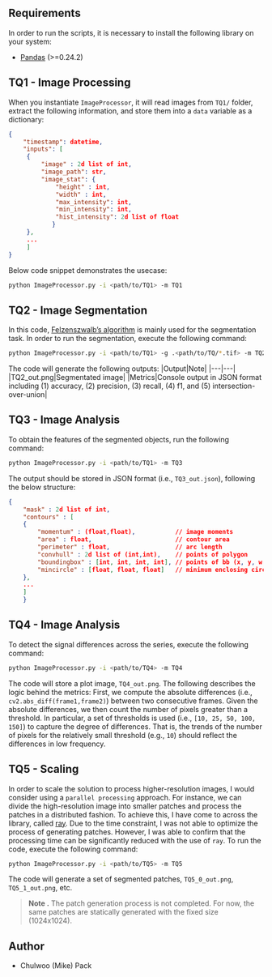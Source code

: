 ## Requirements
In order to run the scripts, it is necessary to install the following library on your system:
* [Pandas](https://pandas.pydata.org/) (>=0.24.2)

## TQ1 - Image Processing
When you instantiate `ImageProcessor`, it will read images from `TQ1/` folder, extract the following information, and store them into a `data` variable as a dictionary:
```JSON
{
    "timestamp": datetime,
    "inputs": [
     {
         "image" : 2d list of int,
         "image_path": str,
         "image_stat": {
             "height" : int,
             "width" : int,
             "max_intensity": int,
             "min_intensity": int,
             "hist_intensity": 2d list of float
            }
     },
     ...
     ]
}
``` 
Below code snippet demonstrates the usecase:
```bash
python ImageProcessor.py -i <path/to/TQ1> -m TQ1
```

## TQ2 - Image Segmentation
In this code, [Felzenszwalb’s algorithm](http://cs.brown.edu/people/pfelzens/papers/seg-ijcv.pdf) is mainly used for the segmentation task. 
In order to run the segmentation, execute the following command:
```bash
python ImageProcessor.py -i <path/to/TQ1> -g .<path/to/TQ/*.tif> -m TQ2
```
The code will generate the following outputs:
|Output|Note|
|---|---|
|TQ2_out.png|Segmentated image|
|Metrics|Console output in JSON format including (1) accuracy, (2) precision, (3) recall, (4) f1, and (5) intersection-over-union|

## TQ3 - Image Analysis
To obtain the features of the segmented objects, run the following command:
```bash
python ImageProcessor.py -i <path/to/TQ1> -m TQ3
```
The output should be stored in JSON format (i.e., `TQ3_out.json`), following the below structure:
```JSON
{
    "mask" : 2d list of int,
    "contours" : [
    {
        "momentum" : (float,float),           // image moments
        "area" : float,                       // contour area
        "perimeter" : float,                  // arc length
        "convhull" : 2d list of (int,int),    // points of polygon
        "boundingbox" : [int, int, int, int], // points of bb (x, y, w, h)
        "mincircle" : [float, float, float]   // minimum enclosing circle (x, y, and radius)
    },
    ...
    ]
    }
```

## TQ4 - Image Analysis
To detect the signal differences across the series, execute the following command:
```bash
python ImageProcessor.py -i <path/to/TQ4> -m TQ4
```
The code will store a plot image, `TQ4_out.png`. 
The following describes the logic behind the metrics:
First, we compute the absolute differences (i.e., `cv2.abs_diff(frame1,frame2)`) between two consecutive frames. 
Given the absolute differences, we then count the number of pixels greater than a threshold. In particular, a set of thresholds is used (i.e., `[10, 25, 50, 100, 150]`) to capture the degree of differences. That is, the trends of the number of pixels for the relatively small threshold (e.g., `10`) should reflect the differences in low frequency.

## TQ5 - Scaling
In order to scale the solution to process higher-resolution images, I would consider using a `parallel processing` approach. For instance, we can divide the high-resolution image into smaller patches and process the patches in a distributed fashion. To achieve this, I have come to across the library, called [ray](https://www.ray.io/). 
Due to the time constraint, I was not able to optimize the process of generating patches. However, I was able to confirm that the processing time can be significantly reduced with the use of `ray`.
To run the code, execute the following command:
```bash
python ImageProcessor.py -i <path/to/TQ5> -m TQ5
```
The code will generate a set of segmented patches, `TQ5_0_out.png`, `TQ5_1_out.png`, etc.
> **Note .** The patch generation process is not completed. For now, the same patches are statically generated with the fixed size (1024x1024).
> 
## Author
- Chulwoo (Mike) Pack 